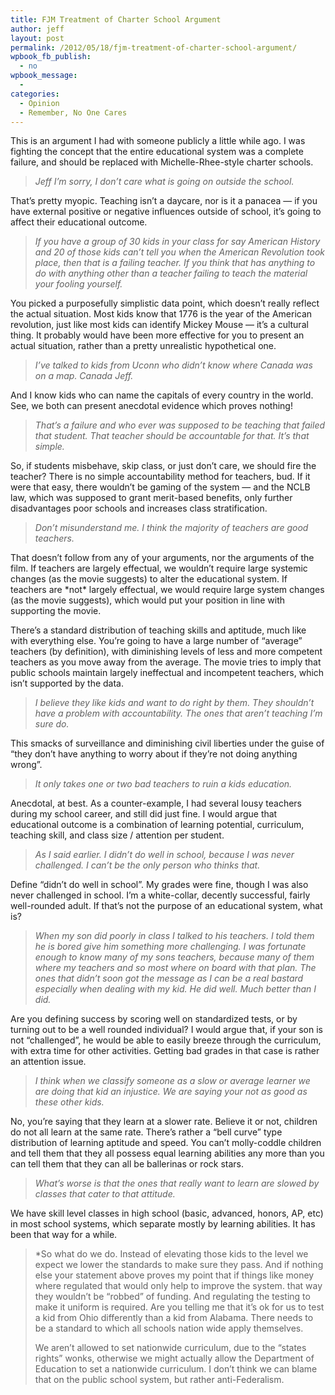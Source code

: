 ```yaml
---
title: FJM Treatment of Charter School Argument
author: jeff
layout: post
permalink: /2012/05/18/fjm-treatment-of-charter-school-argument/
wpbook_fb_publish:
  - no
wpbook_message:
  - 
categories:
  - Opinion
  - Remember, No One Cares
---
```


This is an argument I had with someone publicly a little while ago. I was fighting the concept that the entire educational system was a complete failure, and should be replaced with Michelle-Rhee-style charter schools.

> *Jeff I’m sorry, I don’t care what is going on outside the school.*

That’s pretty myopic. Teaching isn’t a daycare, nor is it a panacea — if you have external positive or negative influences outside of school, it’s going to affect their educational outcome.

> *If you have a group of 30 kids in your class for say American History and 20 of those kids can’t tell you when the American Revolution took place, then that is a failing teacher. If you think that has anything to do with anything other than a teacher failing to teach the material your fooling yourself.*

You picked a purposefully simplistic data point, which doesn’t really reflect the actual situation. Most kids know that 1776 is the year of the American revolution, just like most kids can identify Mickey Mouse — it’s a cultural thing. It probably would have been more effective for you to present an actual situation, rather than a pretty unrealistic hypothetical one.

> *I’ve talked to kids from Uconn who didn’t know where Canada was on a map. Canada Jeff.*

And I know kids who can name the capitals of every country in the world. See, we both can present anecdotal evidence which proves nothing!

> *That’s a failure and who ever was supposed to be teaching that failed that student. That teacher should be accountable for that. It’s that simple.*

So, if students misbehave, skip class, or just don’t care, we should fire the teacher? There is no simple accountability method for teachers, bud. If it were that easy, there wouldn’t be gaming of the system — and the NCLB law, which was supposed to grant merit-based benefits, only further disadvantages poor schools and increases class stratification.

> *Don’t misunderstand me. I think the majority of teachers are good teachers.*

That doesn’t follow from any of your arguments, nor the arguments of the film. If teachers are largely effectual, we wouldn’t require large systemic changes (as the movie suggests) to alter the educational system. If teachers are \*not\* largely effectual, we would require large system changes (as the movie suggests), which would put your position in line with supporting the movie.

There’s a standard distribution of teaching skills and aptitude, much like with everything else. You’re going to have a large number of “average” teachers (by definition), with diminishing levels of less and more competent teachers as you move away from the average. The movie tries to imply that public schools maintain largely ineffectual and incompetent teachers, which isn’t supported by the data.

> *I believe they like kids and want to do right by them. They shouldn’t have a problem with accountability. The ones that aren’t teaching I’m sure do.*

This smacks of surveillance and diminishing civil liberties under the guise of “they don’t have anything to worry about if they’re not doing anything wrong”.

> *It only takes one or two bad teachers to ruin a kids education.*

Anecdotal, at best. As a counter-example, I had several lousy teachers during my school career, and still did just fine. I would argue that educational outcome is a combination of learning potential, curriculum, teaching skill, and class size / attention per student.

> *As I said earlier. I didn’t do well in school, because I was never challenged. I can’t be the only person who thinks that.*

Define “didn’t do well in school”. My grades were fine, though I was also never challenged in school. I’m a white-collar, decently successful, fairly well-rounded adult. If that’s not the purpose of an educational system, what is?

> *When my son did poorly in class I talked to his teachers. I told them he is bored give him something more challenging. I was fortunate enough to know many of my sons teachers, because many of them where my teachers and so most where on board with that plan. The ones that didn’t soon got the message as I can be a real bastard especially when dealing with my kid. He did well. Much better than I did.*

Are you defining success by scoring well on standardized tests, or by turning out to be a well rounded individual? I would argue that, if your son is not “challenged”, he would be able to easily breeze through the curriculum, with extra time for other activities. Getting bad grades in that case is rather an attention issue.

> *I think when we classify someone as a slow or average learner we are doing that kid an injustice. We are saying your not as good as these other kids.*

No, you’re saying that they learn at a slower rate. Believe it or not, children do not all learn at the same rate. There’s rather a “bell curve” type distribution of learning aptitude and speed. You can’t molly-coddle children and tell them that they all possess equal learning abilities any more than you can tell them that they can all be ballerinas or rock stars.

> *What’s worse is that the ones that really want to learn are slowed by classes that cater to that attitude.*

We have skill level classes in high school (basic, advanced, honors, AP, etc) in most school systems, which separate mostly by learning abilities. It has been that way for a while.

> *So what do we do. Instead of elevating those kids to the level we expect we lower the standards to make sure they pass. 
> And if nothing else your statement above proves my point that if things like money where regulated that would only help to improve the system. that way they wouldn’t be “robbed” of funding. And regulating the testing to make it uniform is required. Are you telling me that it’s ok for us to test a kid from Ohio differently than a kid from Alabama. There needs to be a standard to which all schools nation wide apply themselves. 
> 
> We aren’t allowed to set nationwide curriculum, due to the “states rights” wonks, otherwise we might actually allow the Department of Education to set a nationwide curriculum. I don’t think we can blame that on the public school system, but rather anti-Federalism.

